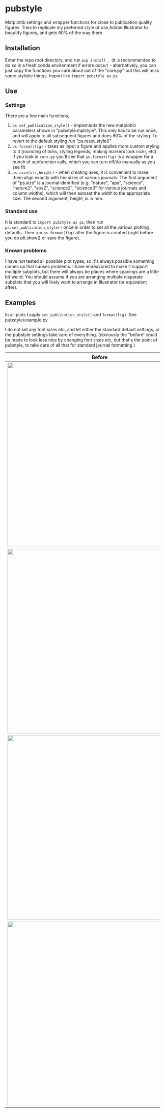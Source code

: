 # pubstyle
Matplotlib settings and wrapper functions for close to publication quality figures. Tries to replicate my preferred style of use Adobe Illustrator to beautify figures, and gets 90% of the way there.

## Installation
Enter the repo root directory, and run ```pip install .``` (it is recommended to do so in a fresh conda environment if errors occur) - alternatively, you can just copy the functions you care about out of the "core.py" but this will miss some stylistic things. Import like ```import pubstyle as ps```

## Use

### Settings
There are a few main functions, 
1. ```ps.set_publication_style()``` - implements the new matplotlib parameters shown in "pubstyle.mplstyle". This only has to be run once, and will apply to all subsequent figures and does 80% of the styling. To revert to the default styling run "ps.reset_style()"
2. ```ps.format(fig)``` - takes as input a figure and applies more custom styling to it (rounding of ticks, styling legends, making markers look nicer, etc). If you look in ```core.py``` you'll see that ```ps.format(fig)``` is a wrapper for a bunch of subfunction calls, which you can turn off/do manually as you see fit
3. ```ps.size(str,height)``` - when creating axes, it is convenient to make them align exactly with the sizes of various journals. The first argument of "ps.size" is a journal identified (e.g. "nature", "aps", "science", "nature2", "aps2", "science2", "science3" for various journals and column widths), which will then autoset the width to the appropriate size. The second argument, height, is in mm.

### Standard use
It is standard to ```import pubstyle as ps```, then run ```ps.set_publication_style()``` once in order to set all the various plotting defaults. Then run ```ps.format(fig)``` after the figure is created (right before you do plt.show() or save the figure).

### Known problems
I have not tested all possible plot types, so it's always possible something comes up that causes problems. I have endeavored to make it support multiple subplots, but there will always be places where spacings are a little bit weird. You should assume if you are arranging multiple disparate subplots that you will likely want to arrange in Illustrator (or equivalent after).

## Examples
In all plots I apply ```set_publication_style()``` and ```format(fig)```. See pubstyle/example.py

I do not set any font sizes etc, and let either the standard default settings, or the pubstyle settings take care of everything. (obviously the "before' could be made to look less nice by changing font sizes etc, but that's the point of pubstyle, to take care of all that for standard journal formatting.)

| Before | After |
|--------|-------|
| <img src="https://github.com/user-attachments/assets/411995a2-0a71-4a36-8bef-a80b7c066f35" height="600"/> | <img src="https://github.com/user-attachments/assets/fd64be1d-1880-4687-8ac3-4c2299ac9b72" height="600"/> |
| <img src="https://github.com/user-attachments/assets/af3a9d42-0304-411a-b068-42e0dae3714c" height="600"/> | <img src="https://github.com/user-attachments/assets/87a4acc1-9fb1-4561-b5c2-913535f485f7" height="600"/>|
| <img src="https://github.com/user-attachments/assets/1135a7ee-429d-46f0-8058-29de575a92a2" height="600"/> | <img src="https://github.com/user-attachments/assets/f5970a82-46c9-4ec8-8cc8-fcde077fad46" height="600"/>
 | <img src="https://github.com/user-attachments/assets/fb3643d9-28b5-40db-85f6-3b87b28b9272" height="600"/> | <img src="https://github.com/user-attachments/assets/0e005a46-fa24-4e13-bc98-addb996a53a6" height="600" /> | 





